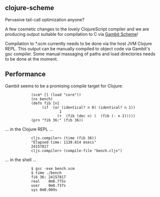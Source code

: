 ## clojure-scheme ##

Pervasive tail-call optimization anyone?

A few cosmetic changes to the lovely ClojureScript compiler and we are producing output suitable for compilation to C via [Gambit Scheme](http://dynamo.iro.umontreal.ca/~gambit/wiki/index.php/Main_Page)!

Compilation to *.scm currently needs to be done via the host JVM Clojure REPL. This output can be manually compiled to object code via Gambit's gsc compiler. Some manual massaging of paths and load directories needs to be done at the moment.

## Performance ##

Gambit seems to be a promising compile target for Clojure:

				(scm* [] (load "core"))
				(ns bench)
				(defn fib [n]
					 (if  (or (identical? n 0) (identical? n 1))
							 1
							(+  (fib (dec n) )  (fib (- n 2)))))
				(prn "fib 36:" (fib 36))

... in the Clojure REPL ...

				cljs.compiler> (time (fib 36))
				"Elapsed time: 1138.814 msecs"
				24157817
				cljs.compiler> (compile-file "bench.cljs")

... in the shell ...

				$ gsc -exe bench.scm
				$ time ./bench
				fib 36: 24157817
				real	0m0.775s
				user	0m0.737s
				sys	0m0.009s

